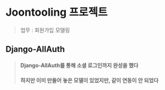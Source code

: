 # Joontooling 프로젝트

> 업무 : 회원가입 모델링





## Django-AllAuth

> #### Django-AllAuth를 통해 소셜 로그인까지 완성을 했다
>
> #### 하지만 이미 만들어 놓은 모델이 있었지만, 같이 연동이 안 되었다



